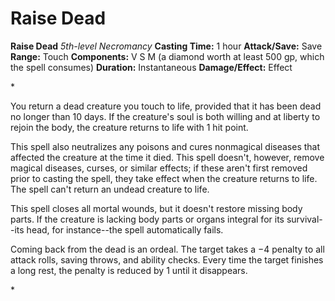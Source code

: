 # Raise Dead

**Raise Dead**
_5th-level Necromancy_
**Casting Time:** 1 hour
**Attack/Save:** Save
**Range:** Touch
**Components:** V S M (a diamond worth at least 500 gp, which the spell consumes)
**Duration:** Instantaneous
**Damage/Effect:** Effect

*<p>You return a dead creature you touch to life, provided that it has been dead no longer than 10 days. If the creature's soul is both willing and at liberty to rejoin the body, the creature returns to life with 1 hit point.

This spell also neutralizes any poisons and cures nonmagical diseases that affected the creature at the time it died. This spell doesn't, however, remove magical diseases, curses, or similar effects; if these aren't first removed prior to casting the spell, they take effect when the creature returns to life. The spell can't return an undead creature to life.

This spell closes all mortal wounds, but it doesn't restore missing body parts. If the creature is lacking body parts or organs integral for its survival--its head, for instance--the spell automatically fails.

Coming back from the dead is an ordeal. The target takes a −4 penalty to all attack rolls, saving throws, and ability checks. Every time the target finishes a long rest, the penalty is reduced by 1 until it disappears.</p>*